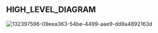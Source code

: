 ## HIGH_LEVEL_DIAGRAM


![132397596-09eea363-54be-4499-aae9-dd8a4892163d](https://user-images.githubusercontent.com/66585290/142772902-a0e71d3a-8996-4521-830c-0e9022436d0b.png)
